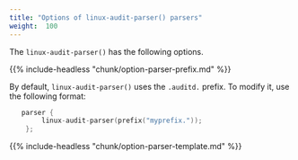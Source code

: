 ```yaml
---
title: "Options of linux-audit-parser() parsers"
weight:  100
---
```

<!-- DISCLAIMER: This file is based on the syslog-ng Open Source Edition documentation https://github.com/balabit/syslog-ng-ose-guides/commit/2f4a52ee61d1ea9ad27cb4f3168b95408fddfdf2 and is used under the terms of The syslog-ng Open Source Edition Documentation License. The file has been modified by Axoflow. -->

The `linux-audit-parser()` has the following options.

{{% include-headless "chunk/option-parser-prefix.md" %}}

By default, `linux-audit-parser()` uses the `.auditd.` prefix. To modify it, use the following format:

```c
   parser {
        linux-audit-parser(prefix("myprefix."));
    };
```

{{% include-headless "chunk/option-parser-template.md" %}}
